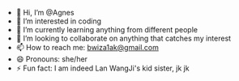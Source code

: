 - 👋 Hi, I’m @Agnes
- 👀 I’m interested in coding
- 🌱 I’m currently learning anything from different people
- 💞️ I’m looking to collaborate on anything that catches my interest
- 📫 How to reach me: bwiza1ak@gmail.com
- 😄 Pronouns: she/her
- ⚡ Fun fact: I am indeed Lan WangJi's kid sister, jk jk

<!---
lwjskidsister/lwjskidsister is a ✨ special ✨ repository because its `README.md` (this file) appears on your GitHub profile.
You can click the Preview link to take a look at your changes.
--->
